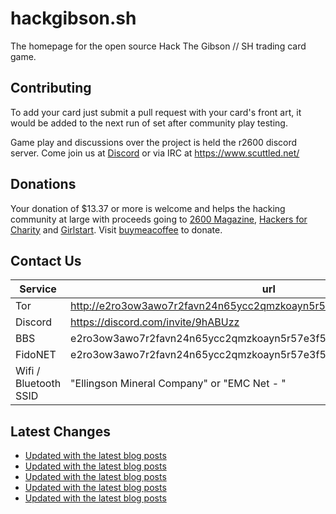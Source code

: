# hackgibson.sh
The homepage for the open source Hack The Gibson // SH trading card game.


## Contributing

To add your card just submit a pull request with your card's front art, it would be added to the next run of set after community play testing.

Game play and discussions over the project is held the r2600 discord server. Come join us at [Discord](https://discord.com/invite/9hABUzz) or via IRC at https://www.scuttled.net/


## Donations

Your donation of $13.37 or more is welcome and helps the hacking community at large with proceeds going to [2600 Magazine](https://2600.com/), [Hackers for Charity](https://hackersforcharity.org) and [Girlstart](https://girlstart.org).  Visit [buymeacoffee](https://www.buymeacoffee.com/hackgibson.sh) to donate.


## Contact Us

Service | url
-|-
Tor | http://e2ro3ow3awo7r2favn24n65ycc2qmzkoayn5r57e3f56nvjwdcgg32ad.onion
Discord | https://discord.com/invite/9hABUzz
BBS | e2ro3ow3awo7r2favn24n65ycc2qmzkoayn5r57e3f56nvjwdcgg32ad.onion:23
FidoNET | e2ro3ow3awo7r2favn24n65ycc2qmzkoayn5r57e3f56nvjwdcgg32ad.onion:24554
Wifi / Bluetooth SSID | "Ellingson Mineral Company" or "EMC Net - <fidonet address>"

## Latest Changes
<!-- BLOG-POST-LIST:START -->
- [Updated with the latest blog posts](https://github.com/DFW2600/hackgibson.sh/commit/6f5b14c3cdb9ce2a0c512f5e6a561ac6937ecffc)
- [Updated with the latest blog posts](https://github.com/DFW2600/hackgibson.sh/commit/41a9f1749a5c5c295b97ffc1161a8e7d7e968ae8)
- [Updated with the latest blog posts](https://github.com/DFW2600/hackgibson.sh/commit/e3d1d3aa0beb3b77cadce4c9578270f2e82bd105)
- [Updated with the latest blog posts](https://github.com/DFW2600/hackgibson.sh/commit/49a7f4372b76c15c1d989910481db8177a6c2245)
- [Updated with the latest blog posts](https://github.com/DFW2600/hackgibson.sh/commit/f8b2ddf9d1a4c18468c3a6c694b74370571a5610)
<!-- BLOG-POST-LIST:END -->
